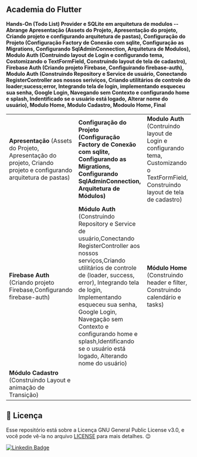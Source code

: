 ## Academia do Flutter 

<b>Hands-On (Todo List) Provider e SQLite em arquitetura de modulos -- Abrange Apresentação (Assets do Projeto, Apresentação do projeto, Criando projeto e configurando arquitetura de pastas), Configuração do Projeto (Configuração Factory de Conexão com sqlite, Configuração as Migrations, Configurando SqlAdminConnection, Arquitetura de Modulos), Modulo Auth (Contruindo layout de Login e configurando tema, Costomizando o TextFormField, Construindo layout de tela de cadastro), Firebase Auth (Criando projeto Firebase, Configuirando firebase-auth), Modulo Auth (Construindo Repository e Service de usuário, Conectando RegisterController aos nossos seriviços, Criando utilítários de controle do loader;sucess;error, Integrando tela de login, implementando esqueceu sua senha, Google Login, Navegando sem Contexto e configurando home e splash, Indentificado se o usuário está logado, Alterar nome do usuário), Modulo Home, Modulo Cadastro, Modoulo Home, Final</b>

<table> 
  <tr>
    <td> 
      <b>Apresentação</b> (Assets do Projeto, Apresentação do projeto, Criando projeto e configurando arquitetura de pastas)
    </td>
    <td>
      <b>Configuração do Projeto</br> (Configuração Factory de Conexão com sqlite, Configurando as Migrations, Configurando SqlAdminConnection, Arquitetura de Módulos)
    </td>
    <td>
      <b>Modulo Auth</b> (Contruindo layout de Login e configurando tema, Customizando o TextFormField, Construindo layout de tela de cadastro)
    </td>
  </tr>
  <tr>
    <td> 
      <b>Firebase Auth</b> (Criando projeto Firebase,Configurando firebase-auth)
    </td>
    <td>
      <b>Módulo Auth</b> (Construindo Repository e Service de usuário,Conectando RegisterController aos nossos serviços,Criando utilitários de controle de (loader, success, error), Integrando tela de login, Implementando esqueceu sua senha, Google Login, Navegação sem Contexto e configurando home e splash,Identificando se o usuário está logado, Alterando nome do usuário)
    </td>
    <td>
      <b>Módulo Home</b> (Construindo header e filter, Construindo calendário e tasks)
    </td>
  </tr>
  <tr>
    <td> 
      <b>Módulo Cadastro</b> (Construindo Layout e animação de Transição)
    </td>
    <td>
    </td>
    <td>
    </td>
  </tr>

</table>   


<h2>📝 Licença</h2>

<p>
   Esse repositório está sobre a Licença GNU General Public License v3.0, e você pode vê-la no arquivo <a href="https://github.com/caneto/calculator-app/blob/main/LICENSE">LICENSE</a> para mais detalhes. 😉
</p>



[![Linkedin Badge](https://img.shields.io/badge/-Carlos%20Alberto-292929?style=flat-square&logo=Linkedin&logoColor=white&link=https://www.linkedin.com/in/canetorj/)](https://www.linkedin.com/in/canetorj/)
